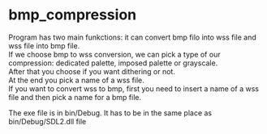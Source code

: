 # bmp_compression
Program has two main funkctions: it can convert bmp filo into wss file and wss file into bmp file.  
If we choose bmp to wss conversion, we can pick a type of our compression: dedicated palette, imposed palette or grayscale.  
After that you choose if you want dithering or not.  
At the end you pick a name of a wss file.  
If you want to convert wss to bmp, first you need to insert a name of a wss file and then pick a name for a bmp file.  
  
The exe file is in bin/Debug. It has to be in the same place as bin/Debug/SDL2.dll file
